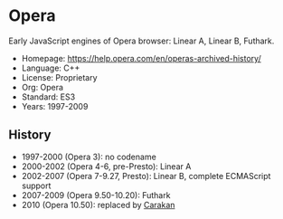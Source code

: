 # Opera

Early JavaScript engines of Opera browser: Linear A, Linear B, Futhark.

* Homepage:   https://help.opera.com/en/operas-archived-history/
* Language:   C++
* License:    Proprietary
* Org:        Opera
* Standard:   ES3
* Years:      1997-2009

## History

* 1997-2000 (Opera 3): no codename
* 2000-2002 (Opera 4-6, pre-Presto): Linear A
* 2002-2007 (Opera 7-9.27, Presto): Linear B, complete ECMAScript support
* 2007-2009 (Opera 9.50-10.20): Futhark
* 2010 (Opera 10.50): replaced by [Carakan](carakan.md)
